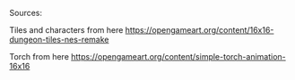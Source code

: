 Sources:

Tiles and characters from here https://opengameart.org/content/16x16-dungeon-tiles-nes-remake

Torch from here https://opengameart.org/content/simple-torch-animation-16x16
